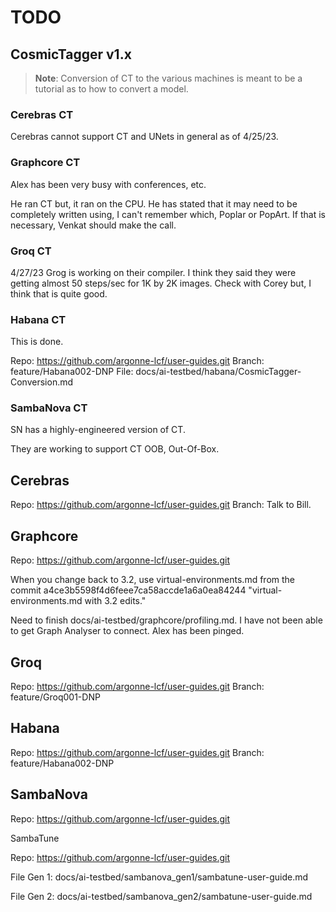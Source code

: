 # TODO

## CosmicTagger v1.x

> **Note**: Conversion of CT to the various machines is meant to be a tutorial as to how
to convert a model.

### Cerebras CT

Cerebras cannot support CT and UNets in general as of 4/25/23.

### Graphcore CT

Alex has been very busy with conferences, etc.

He ran CT but, it ran on the CPU.  He has stated that it may need to be completely written
using, I can't remember which, Poplar or PopArt.  If that is necessary, Venkat should
make the call.

### Groq CT

4/27/23 Grog is working on their compiler.  I think they said they were getting
almost 50 steps/sec for 1K by 2K images.  Check with Corey but, I think that is quite good.

### Habana CT

This is done.

Repo:    https://github.com/argonne-lcf/user-guides.git
Branch:  feature/Habana002-DNP
File:    docs/ai-testbed/habana/CosmicTagger-Conversion.md

### SambaNova CT

SN has a highly-engineered version of CT.

They are working to support CT OOB, Out-Of-Box.

## Cerebras

Repo:    https://github.com/argonne-lcf/user-guides.git
Branch:  Talk to Bill.

## Graphcore

Repo:  https://github.com/argonne-lcf/user-guides.git

When you change back to 3.2, use virtual-environments.md from the commit a4ce3b5598f4d6feee7ca58accde1a6a0ea84244 "virtual-environments.md with 3.2 edits."

Need to finish docs/ai-testbed/graphcore/profiling.md.
I have not been able to get Graph Analyser to connect.  Alex has been pinged.

## Groq

Repo:   https://github.com/argonne-lcf/user-guides.git
Branch: feature/Groq001-DNP

## Habana

Repo:  https://github.com/argonne-lcf/user-guides.git
Branch:  feature/Habana002-DNP

## SambaNova

Repo:  https://github.com/argonne-lcf/user-guides.git

SambaTune

Repo: https://github.com/argonne-lcf/user-guides.git

File Gen 1: docs/ai-testbed/sambanova_gen1/sambatune-user-guide.md

File Gen 2: docs/ai-testbed/sambanova_gen2/sambatune-user-guide.md
